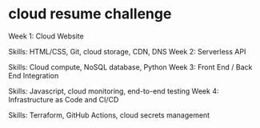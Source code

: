 # cloud resume challenge
Week 1: Cloud Website

Skills: HTML/CSS, Git, cloud storage, CDN, DNS
Week 2: Serverless API

Skills: Cloud compute, NoSQL database, Python
Week 3: Front End / Back End Integration

Skills: Javascript, cloud monitoring, end-to-end testing
Week 4: Infrastructure as Code and CI/CD

Skills: Terraform, GitHub Actions, cloud secrets management
